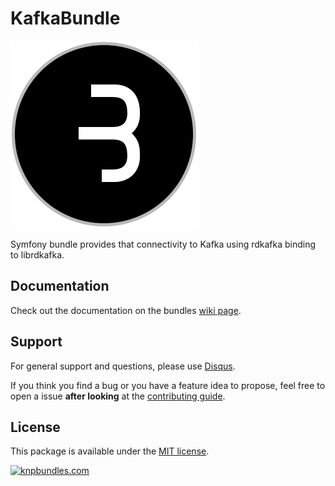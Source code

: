 # KafkaBundle
![Alt text](https://raw.githubusercontent.com/bruery/platform/master/src/platform/Resources/img/bruery-logo2.png "Bruery")

Symfony bundle provides that connectivity to Kafka using rdkafka binding to librdkafka.

## Documentation

Check out the documentation on the bundles [wiki page](https://github.com/bruery/kafka-bundle/wiki).

## Support

For general support and questions, please use [Disqus](https://disqus.com/home/channel/thebruery/discussion/channel-thebruery/bug_reporting).

If you think you find a bug or you have a feature idea to propose, feel free to open a issue
**after looking** at the [contributing guide](CONTRIBUTING.md).

## License

This package is available under the [MIT license](LICENSE).

[![knpbundles.com](http://knpbundles.com/bruery/kafka-bundle/badge)](http://knpbundles.com/bruery/kafka-bundle)
